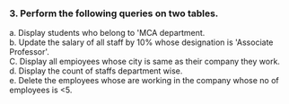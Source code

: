 ### 3. Perform the following queries on two tables.
a. Display students who belong to 'MCA department. <br>
b. Update the salary of all staff by 10% whose designation is 'Associate Professor'. <br>
C. Display all empioyees whose city is same as their company they work. <br>
d. Display the count of staffs department wise. <br>
e. Delete the employees whose are working in the company whose no of employees is <5.  <br>
